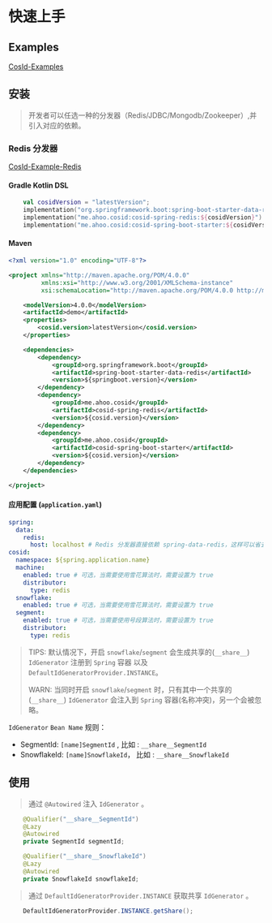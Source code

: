 # 快速上手

## Examples

[CosId-Examples](https://github.com/Ahoo-Wang/CosId/tree/main/examples)

## 安装

> 开发者可以任选一种的分发器（Redis/JDBC/Mongodb/Zookeeper）,并引入对应的依赖。

### Redis 分发器

[CosId-Example-Redis](https://github.com/Ahoo-Wang/CosId/tree/main/examples/cosid-example-redis)

#### Gradle Kotlin DSL

``` kotlin
    val cosidVersion = "latestVersion";
    implementation("org.springframework.boot:spring-boot-starter-data-redis")
    implementation("me.ahoo.cosid:cosid-spring-redis:${cosidVersion}")
    implementation("me.ahoo.cosid:cosid-spring-boot-starter:${cosidVersion}")
```

#### Maven

```xml
<?xml version="1.0" encoding="UTF-8"?>

<project xmlns="http://maven.apache.org/POM/4.0.0"
         xmlns:xsi="http://www.w3.org/2001/XMLSchema-instance"
         xsi:schemaLocation="http://maven.apache.org/POM/4.0.0 http://maven.apache.org/xsd/maven-4.0.0.xsd">

    <modelVersion>4.0.0</modelVersion>
    <artifactId>demo</artifactId>
    <properties>
        <cosid.version>latestVersion</cosid.version>
    </properties>

    <dependencies>
        <dependency>
            <groupId>org.springframework.boot</groupId>
            <artifactId>spring-boot-starter-data-redis</artifactId>
            <version>${springboot.version}</version>
        </dependency>
        <dependency>
            <groupId>me.ahoo.cosid</groupId>
            <artifactId>cosid-spring-redis</artifactId>
            <version>${cosid.version}</version>
        </dependency>
        <dependency>
            <groupId>me.ahoo.cosid</groupId>
            <artifactId>cosid-spring-boot-starter</artifactId>
            <version>${cosid.version}</version>
        </dependency>
    </dependencies>

</project>
```

#### 应用配置 (`application.yaml`)

```yaml
spring:
  data:
    redis:
      host: localhost # Redis 分发器直接依赖 spring-data-redis，这样可以省去额外的配置。
cosid:
  namespace: ${spring.application.name}
  machine:
    enabled: true # 可选，当需要使用雪花算法时，需要设置为 true
    distributor:
      type: redis
  snowflake:
    enabled: true # 可选，当需要使用雪花算法时，需要设置为 true
  segment:
    enabled: true # 可选，当需要使用号段算法时，需要设置为 true
    distributor:
      type: redis
```

> TIPS: 默认情况下，开启 `snowflake`/`segment` 会生成共享的(`__share__`) `IdGenerator` 注册到 `Spring` 容器 以及 `DefaultIdGeneratorProvider.INSTANCE`。
> 
> WARN: 当同时开启 `snowflake`/`segment` 时，只有其中一个共享的(`__share__`) `IdGenerator` 会注入到 `Spring` 容器(名称冲突)，另一个会被忽略。

`IdGenerator` `Bean Name` 规则：
- SegmentId: `[name]SegmentId` , 比如 : `__share__SegmentId`
- SnowflakeId: `[name]SnowflakeId`， 比如 : `__share__SnowflakeId`

## 使用

> 通过 `@Autowired` 注入 `IdGenerator` 。

```java
    @Qualifier("__share__SegmentId")
    @Lazy
    @Autowired
    private SegmentId segmentId;

    @Qualifier("__share__SnowflakeId")
    @Lazy
    @Autowired
    private SnowflakeId snowflakeId;
``` 

> 通过 `DefaultIdGeneratorProvider.INSTANCE` 获取共享 `IdGenerator` 。

```java
    DefaultIdGeneratorProvider.INSTANCE.getShare();
```



